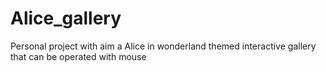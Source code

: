 # Alice_gallery
Personal project with aim a Alice in wonderland themed interactive gallery that can be operated with mouse 
